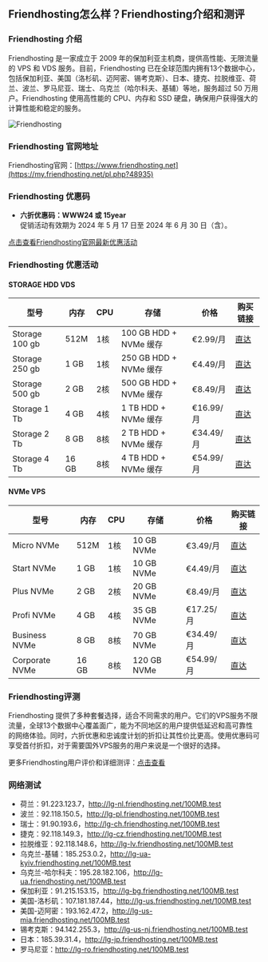 ## Friendhosting怎么样？Friendhosting介绍和测评

### Friendhosting 介绍

Friendhosting 是一家成立于 2009 年的保加利亚主机商，提供高性能、无限流量的 VPS 和 VDS 服务。目前，Friendhosting 已在全球范围内拥有13个数据中心，包括保加利亚、美国（洛杉矶、迈阿密、锡考克斯）、日本、捷克、拉脱维亚、荷兰、波兰、罗马尼亚、瑞士、乌克兰（哈尔科夫、基辅）等地，服务超过 50 万用户。Friendhosting 使用高性能的 CPU、内存和 SSD 硬盘，确保用户获得强大的计算性能和稳定的服务。

![Friendhosting](https://github.com/user-attachments/assets/2bc6bb2e-5e4c-496b-b951-677106b734d3)

### Friendhosting 官网地址

Friendhosting官网：[https://www.friendhosting.net](https://my.friendhosting.net/pl.php?48935)

### Friendhosting 优惠码

- **六折优惠码：WWW24 或 15year**  
  促销活动有效期为 2024 年 5 月 17 日至 2024 年 6 月 30 日（含）。

[点击查看Friendhosting官网最新优惠活动](https://my.friendhosting.net/pl.php?48935)

### Friendhosting 优惠活动

#### STORAGE HDD VDS

| 型号              | 内存   | CPU   | 存储                        | 价格       | 购买链接                                                          |
|-------------------|--------|-------|-----------------------------|------------|-------------------------------------------------------------------|
| Storage 100 gb    | 512M   | 1核   | 100 GB HDD + NVMe 缓存      | €2.99/月   | [直达](https://my.friendhosting.net/pl.php?48935)            |
| Storage 250 gb    | 1 GB   | 1核   | 250 GB HDD + NVMe 缓存      | €4.49/月   | [直达](https://my.friendhosting.net/pl.php?48935)            |
| Storage 500 gb    | 2 GB   | 2核   | 500 GB HDD + NVMe 缓存      | €8.49/月   | [直达](https://my.friendhosting.net/pl.php?48935)            |
| Storage 1 Tb      | 4 GB   | 4核   | 1 TB HDD + NVMe 缓存        | €16.99/月  | [直达](https://my.friendhosting.net/pl.php?48935)            |
| Storage 2 Tb      | 8 GB   | 8核   | 2 TB HDD + NVMe 缓存        | €34.49/月  | [直达](https://my.friendhosting.net/pl.php?48935)            |
| Storage 4 Tb      | 16 GB  | 8核   | 4 TB HDD + NVMe 缓存        | €54.99/月  | [直达](https://my.friendhosting.net/pl.php?48935)            |

#### NVMe VPS

| 型号             | 内存   | CPU   | 存储           | 价格       | 购买链接                                                          |
|------------------|--------|-------|----------------|------------|-------------------------------------------------------------------|
| Micro NVMe       | 512M   | 1核   | 10 GB NVMe     | €3.49/月   | [直达](https://my.friendhosting.net/pl.php?48935)            |
| Start NVMe       | 1 GB   | 1核   | 10 GB NVMe     | €4.49/月   | [直达](https://my.friendhosting.net/pl.php?48935)            |
| Plus NVMe        | 2 GB   | 2核   | 20 GB NVMe     | €8.49/月   | [直达](https://my.friendhosting.net/pl.php?48935)            |
| Profi NVMe       | 4 GB   | 4核   | 35 GB NVMe     | €17.25/月  | [直达](https://my.friendhosting.net/pl.php?48935)            |
| Business NVMe    | 8 GB   | 8核   | 70 GB NVMe     | €34.49/月  | [直达](https://my.friendhosting.net/pl.php?48935)            |
| Corporate NVMe   | 16 GB  | 8核   | 120 GB NVMe    | €54.99/月  | [直达](https://my.friendhosting.net/pl.php?48935)            |

### Friendhosting评测

Friendhosting 提供了多种套餐选择，适合不同需求的用户。它们的VPS服务不限流量，全球13个数据中心覆盖面广，能为不同地区的用户提供低延迟和高可靠性的网络体验。同时，六折优惠和忠诚度计划的折扣让其性价比更高。使用优惠码可享受首付折扣，对于需要国外VPS服务的用户来说是一个很好的选择。

更多Friendhosting用户评价和详细测评：[点击查看](https://my.friendhosting.net/pl.php?48935)

### 网络测试

- 荷兰：91.223.123.7，http://lg-nl.friendhosting.net/100MB.test
- 波兰：92.118.150.5，http://lg-pl.friendhosting.net/100MB.test
- 瑞士：91.90.193.6，http://lg-ch.friendhosting.net/100MB.test
- 捷克：92.118.149.3，http://lg-cz.friendhosting.net/100MB.test
- 拉脱维亚：92.118.148.6，http://lg-lv.friendhosting.net/100MB.test
- 乌克兰-基辅：185.253.0.2，http://lg-ua-kyiv.friendhosting.net/100MB.test
- 乌克兰-哈尔科夫：195.28.182.106，http://lg-ua.friendhosting.net/100MB.test
- 保加利亚：91.215.153.15，http://lg-bg.friendhosting.net/100MB.test
- 美国-洛杉矶：107.181.187.44，http://lg-us.friendhosting.net/100MB.test
- 美国-迈阿密：193.162.47.2，http://lg-us-mia.friendhosting.net/100MB.test
- 锡考克斯：94.142.255.3，http://lg-us-nj.friendhosting.net/100MB.test
- 日本：185.39.31.4，http://lg-jp.friendhosting.net/100MB.test
- 罗马尼亚：http://lg-ro.friendhosting.net/100MB.test

